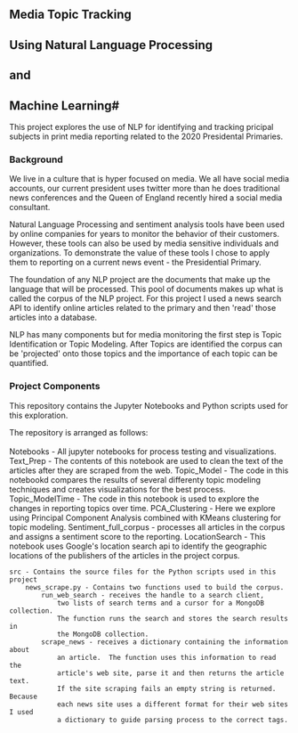 ## Media Topic Tracking
## Using Natural Language Processing
## and
## Machine Learning#

This project explores the use of NLP for identifying and tracking pricipal subjects in 
print media reporting related to the 2020 Presidental Primaries.

### Background
We live in a culture that is hyper focused on media.  We all have social media accounts,
our current president uses twitter more than he does traditional news conferences
and the Queen of England recently hired a social media consultant.

Natural Language Processing and sentiment analysis tools have been used by online
companies for years to monitor the behavior of their customers.  However, these tools 
can also be used by media sensitive individuals and organizations.  To demonstrate
the value of these tools I chose to apply them to reporting on a current news
event - the Presidential Primary.

The foundation of any NLP project are the documents that make up the language that
will be processed.  This pool of documents makes up what is called the corpus of 
the NLP project.  For this project I used a news search API to identify online 
articles related to the primary and then 'read' those articles into a database.  

NLP has many components but for media monitoring the first step is Topic 
Identification or Topic Modeling.  After Topics are identified the corpus can 
be 'projected' onto those topics and the importance of each topic can be quantified.

### Project Components
This repository contains the Jupyter Notebooks and Python scripts used for this 
exploration.

The repository is arranged as follows:<br>
<br>
    Notebooks - All jupyter notebooks for process testing and visualizations.
        Text_Prep - The contents of this notebook are used to clean the text of 
            the articles after they are scraped from the web.
        Topic_Model - The code in this notebookd compares the results of 
            several differenty topic modeling techniques and creates visualizations 
            for the best process.  
        Topic_ModelTime - The code in this notebook is used to explore the changes 
            in reporting topics over time.
        PCA_Clustering - Here we explore using Principal Component Analysis combined with
            KMeans clustering for topic modeling.
        Sentiment_full_corpus - processes all articles in the corpus and assigns
            a sentiment score to the reporting.
        LocationSearch - This notebook uses Google's location search api to 
            identify the geographic locations of the publishers of the articles
            in the project corpus.

    src - Contains the source files for the Python scripts used in this project
        news_scrape.py - Contains two functions used to build the corpus.
            run_web_search - receives the handle to a search client,
                two lists of search terms and a cursor for a MongoDB collection.
                The function runs the search and stores the search results in 
                the MongoDB collection.
            scrape_news - receives a dictionary containing the information about
                an article.  The function uses this information to read the 
                article's web site, parse it and then returns the article text.
                If the site scraping fails an empty string is returned.  Because
                each news site uses a different format for their web sites I used
                a dictionary to guide parsing process to the correct tags.
